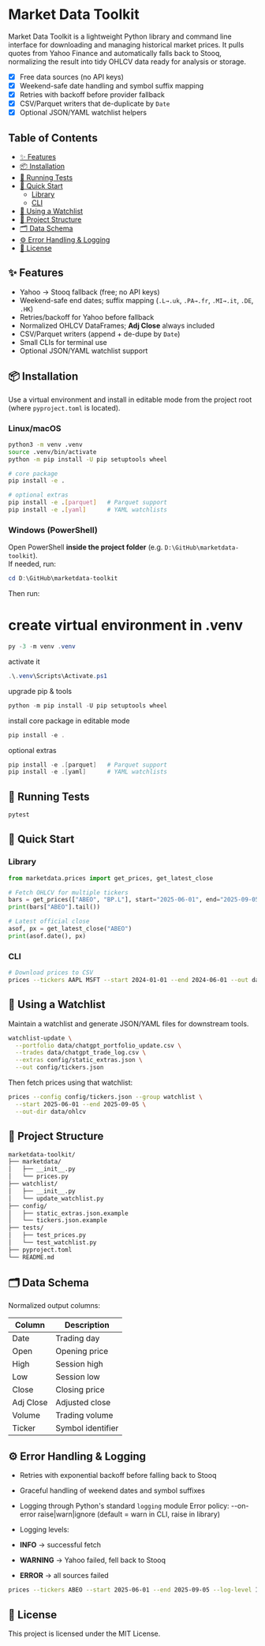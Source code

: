# Market Data Toolkit

Market Data Toolkit is a lightweight Python library and command line interface for downloading and managing historical market prices. It pulls quotes from Yahoo Finance and automatically falls back to Stooq, normalizing the result into tidy OHLCV data ready for analysis or storage.

- [x] Free data sources (no API keys)
- [x] Weekend-safe date handling and symbol suffix mapping
- [x] Retries with backoff before provider fallback
- [x] CSV/Parquet writers that de-duplicate by `Date`
- [x] Optional JSON/YAML watchlist helpers

## Table of Contents
- [✨ Features](#-features)
- [📦 Installation](#-installation)
- [🧪 Running Tests](#-running-tests)
- [🚀 Quick Start](#-quick-start)
  - [Library](#library)
  - [CLI](#cli)
- [🧭 Using a Watchlist](#-using-a-watchlist)
- [🧰 Project Structure](#-project-structure)
- [🗂️ Data Schema](#-data-schema)
- [⚙️ Error Handling & Logging](#-error-handling--logging)
- [📜 License](#-license)

## ✨ Features
- Yahoo → Stooq fallback (free; no API keys)
- Weekend-safe end dates; suffix mapping (`.L→.uk`, `.PA→.fr`, `.MI→.it`, `.DE`, `.HK`)
- Retries/backoff for Yahoo before fallback
- Normalized OHLCV DataFrames; **Adj Close** always included
- CSV/Parquet writers (append + de-dupe by `Date`)
- Small CLIs for terminal use
- Optional JSON/YAML watchlist support

## 📦 Installation
Use a virtual environment and install in editable mode from the project root (where `pyproject.toml` is located).

### Linux/macOS
```bash
python3 -m venv .venv
source .venv/bin/activate
python -m pip install -U pip setuptools wheel

# core package
pip install -e .

# optional extras
pip install -e .[parquet]   # Parquet support
pip install -e .[yaml]      # YAML watchlists
```

### Windows (PowerShell)

Open PowerShell **inside the project folder** (e.g. `D:\GitHub\marketdata-toolkit`).  
If needed, run:

```powershell
cd D:\GitHub\marketdata-toolkit
```
Then run:

# create virtual environment in .venv
```powershell
py -3 -m venv .venv
```
 activate it
```powershell
.\.venv\Scripts\Activate.ps1
```
 upgrade pip & tools
```powershell
python -m pip install -U pip setuptools wheel
```
install core package in editable mode
```powershell
pip install -e .
```
 optional extras
```powershell
pip install -e .[parquet]   # Parquet support
pip install -e .[yaml]      # YAML watchlists
```

## 🧪 Running Tests
```bash
pytest
```

## 🚀 Quick Start
### Library
```python
from marketdata.prices import get_prices, get_latest_close

# Fetch OHLCV for multiple tickers
bars = get_prices(["ABEO", "BP.L"], start="2025-06-01", end="2025-09-05")
print(bars["ABEO"].tail())

# Latest official close
asof, px = get_latest_close("ABEO")
print(asof.date(), px)
```

### CLI
```bash
# Download prices to CSV
prices --tickers AAPL MSFT --start 2024-01-01 --end 2024-06-01 --out data.csv
```

## 🧭 Using a Watchlist
Maintain a watchlist and generate JSON/YAML files for downstream tools.
```bash
watchlist-update \
  --portfolio data/chatgpt_portfolio_update.csv \
  --trades data/chatgpt_trade_log.csv \
  --extras config/static_extras.json \
  --out config/tickers.json
```
Then fetch prices using that watchlist:
```bash
prices --config config/tickers.json --group watchlist \
  --start 2025-06-01 --end 2025-09-05 \
  --out-dir data/ohlcv
```

## 🧰 Project Structure
```bash
marketdata-toolkit/
├── marketdata/
│   ├── __init__.py
│   └── prices.py
├── watchlist/
│   ├── __init__.py
│   └── update_watchlist.py
├── config/
│   ├── static_extras.json.example
│   └── tickers.json.example
├── tests/
│   ├── test_prices.py
│   └── test_watchlist.py
├── pyproject.toml
└── README.md
```

## 🗂️ Data Schema
Normalized output columns:

| Column | Description |
|--------|-------------|
| Date   | Trading day |
| Open   | Opening price |
| High   | Session high |
| Low    | Session low |
| Close  | Closing price |
| Adj Close | Adjusted close |
| Volume | Trading volume |
| Ticker | Symbol identifier |

## ⚙️ Error Handling & Logging
- Retries with exponential backoff before falling back to Stooq
- Graceful handling of weekend dates and symbol suffixes
- Logging through Python's standard `logging` module
Error policy: --on-error raise|warn|ignore (default = warn in CLI, raise in library)

- Logging levels:
- **INFO** → successful fetch
- **WARNING** → Yahoo failed, fell back to Stooq
- **ERROR** → all sources failed
```bash
prices --tickers ABEO --start 2025-06-01 --end 2025-09-05 --log-level INFO
```

## 📜 License
This project is licensed under the MIT License.
